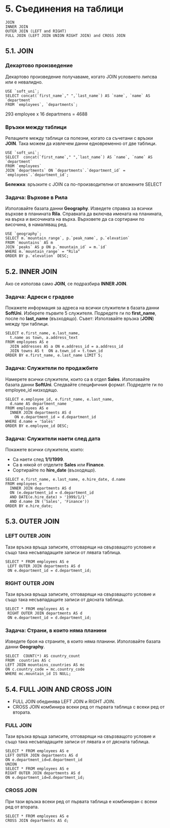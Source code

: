 # 5. Съединения на таблици 
```
JOIN
INNER JOIN
OUTER JOIN (LEFT and RIGHT)
FULL JOIN (LEFT JOIN UNION RIGHT JOIN) and CROSS JOIN
```

## 5.1. JOIN

### Декартово произведение
Декартово произведение получаваме, когато JOIN условието липсва или е невалидно.
```
USE `soft_uni`;
SELECT concat(`first_name`," ",`last_name`) AS `name`, `name` AS `department`
FROM `employees`, `departments`;
```
293 employee x 16 departmens = 4688

### Връзки между таблици 
Релациите между таблици са полезни, когато са съчетани с връзки **JOIN**. Така можем да извлечем данни едновременно от две таблици.
```
USE `soft_uni`;
SELECT  concat(`first_name`," ",`last_name`) AS `name`, `name` AS `department`
FROM `employees` 
JOIN `departments` ON `departments`.`department_id` = `employees`.`department_id`;
```
**Бележка**: връзките с JOIN са по-производителни от вложените SELECT

### Задача: Върхове в Рила
Използвайте базата данни **Geography**. Изведете справка за всички върхове в планината **Rila**.
Справката да включва имената на планината, на върха и височината на върха.
Върховете да са сортирани по височина, в намаляващ ред.
```
USE `geography`;
SELECT m.`mountain_range`, p.`peak_name`, p.`elevation`
FROM `mountains` AS m
JOIN `peaks` AS p ON p.`mountain_id` = m.`id`
WHERE m.`mountain_range` = "Rila"
ORDER BY p.`elevation` DESC;
```

## 5.2. INNER JOIN
Ако се използва само **JOIN**, се подразбира **INNER JOIN**.

### Задача: Адреси с градове
Покажете информация за адреса на всички служители в базата данни **SoftUni**. Изберете първите 5 служителя. Подредете ги по **first_name**, после по **last_name** (възходящо). Съвет:  Използвайте връзка (**JOIN**) между три таблици.
```
SELECT e.first_name, e.last_name,
  t.name as town, a.address_text
FROM employees AS e
  JOIN addresses AS a ON e.address_id = a.address_id
  JOIN towns AS t  ON a.town_id = t.town_id
ORDER BY e.first_name, e.last_name LIMIT 5;
```

### Задача: Служители по продажбите
Намерете всички служители, които са в отдел **Sales**. Използвайте базата данни **SoftUni**.
Следвайте специфичния формат. Подредете ги по employee_id низходящо.
```
SELECT e.employee_id, e.first_name, e.last_name, 
  d.name AS department_name
FROM employees AS e 
  INNER JOIN departments AS d 
    ON e.department_id = d.department_id
WHERE d.name = 'Sales'
ORDER BY e.employee_id DESC;
```

### Задача: Служители наети след дата
Покажете всички служители, които:
- Са наети след **1/1/1999**.
- Са в някой от отделите **Sales** или **Finance**.
- Сортирайте по **hire_date** (възходящо).
```
SELECT e.first_name, e.last_name, e.hire_date, d.name
FROM employees e
  INNER JOIN departments AS d
  ON (e.department_id = d.department_id
  AND DATE(e.hire_date) > '1999/1/1'
  AND d.name IN ('Sales', 'Finance'))
ORDER BY e.hire_date;
```

## 5.3. OUTER JOIN 
### LEFT OUTER JOIN
Тази връзка връща записите, отговарящи на свързващото условие и също така несъвпадащите записи от лявата таблица.
```
SELECT * FROM employees AS e
 LEFT OUTER JOIN departments AS d
 ON e.department_id = d.department_id;
```

### RIGHT OUTER JOIN
Тази връзка връща записите, отговарящи на свързващото условие и също така несъвпадащите записи от дясната таблица.
```
SELECT * FROM employees AS e
 RIGHT OUTER JOIN departments AS d
 ON e.department_id = d.department_id;
```

### Задача: Страни, в които няма планини
Изведете броя на страните, в които няма планини.
Използвайте базата данни **Geography**.
```
SELECT  COUNT(*) AS country_count  
FROM  countries AS c
LEFT JOIN mountains_countries AS mc
ON c.country_code = mc.country_code
WHERE mc.mountain_id IS NULL;
```

## 5.4. FULL JOIN AND CROSS JOIN
- FULL JOIN обединява LEFT JOIN и RIGHT JOIN.
- CROSS JOIN комбинира всеки ред от първата таблица с всеки ред от втората.

### FULL JOIN
Тази връзка връща записите, отговарящи на свързващото условие и също така несъвпадащите записи от лявата и от дясната таблица.
```
SELECT * FROM employees AS e
LEFT OUTER JOIN departments AS d
ON e.department_id=d.department_id
UNION
SELECT * FROM employees AS e
RIGHT OUTER JOIN departments AS d
ON e.department_id=d.department_id;
```

### CROSS JOIN
При тази връзка всеки ред от първата таблица е комбиниран с всеки ред от втората.
```
SELECT * FROM employees AS e
CROSS JOIN departments AS d;
```

